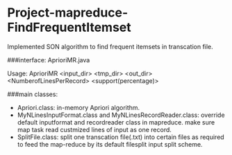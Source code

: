 # Project-mapreduce-FindFrequentItemset
Implemented SON algorithm to find frequent itemsets in transcation file.


###interface: AprioriMR.java

Usage: AprioriMR &lt;input_dir&gt; &lt;tmp_dir&gt; &lt;out_dir&gt; &lt;NumberofLinesPerRecord&gt; &lt;support(percentage)&gt;

###main classes:


* Apriori.class: in-memory Apriori algorithm.
* MyNLinesInputFormat.class and MyNLinesRecordReader.class: override default inputformat and recordreader class in mapreduce. make sure map task read custmized lines of input as one record.
* SplitFile.class: split one transcation file(.txt) into certain files as required to feed the map-reduce by its default filesplit input split scheme.
